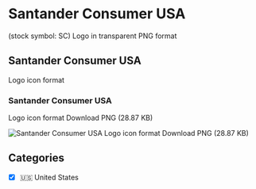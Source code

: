 # Santander Consumer USA
 (stock symbol: SC) Logo in transparent PNG format

## Santander Consumer USA
 Logo icon format

### Santander Consumer USA
 Logo icon format Download PNG (28.87 KB)

![Santander Consumer USA
 Logo icon format Download PNG (28.87 KB)](/img/orig/SC-13b4ec06.png)



## Categories
- [x] 🇺🇸 United States
